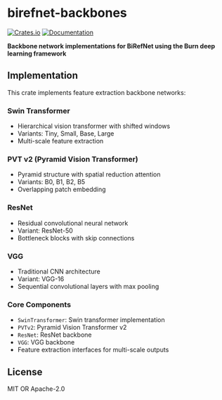 # birefnet-backbones

[![Crates.io](https://img.shields.io/crates/v/birefnet-backbones.svg)](https://crates.io/crates/birefnet-backbones)
[![Documentation](https://docs.rs/birefnet-backbones/badge.svg)](https://docs.rs/birefnet-backbones)

**Backbone network implementations for BiRefNet using the Burn deep learning framework**

## Implementation

This crate implements feature extraction backbone networks:

### Swin Transformer

- Hierarchical vision transformer with shifted windows
- Variants: Tiny, Small, Base, Large
- Multi-scale feature extraction

### PVT v2 (Pyramid Vision Transformer)

- Pyramid structure with spatial reduction attention
- Variants: B0, B1, B2, B5
- Overlapping patch embedding

### ResNet

- Residual convolutional neural network
- Variant: ResNet-50
- Bottleneck blocks with skip connections

### VGG

- Traditional CNN architecture
- Variant: VGG-16
- Sequential convolutional layers with max pooling

### Core Components

- `SwinTransformer`: Swin transformer implementation
- `PVTv2`: Pyramid Vision Transformer v2
- `ResNet`: ResNet backbone
- `VGG`: VGG backbone
- Feature extraction interfaces for multi-scale outputs

## License

MIT OR Apache-2.0